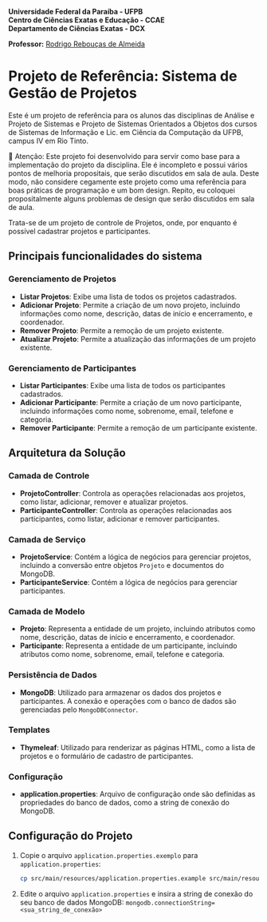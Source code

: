 **Universidade Federal da Paraíba - UFPB** \
**Centro de Ciências Exatas e Educação - CCAE** \
**Departamento de Ciências Exatas - DCX**

**Professor:** [Rodrigo Rebouças de Almeida](http://rodrigor.com)

# Projeto de Referência: Sistema de Gestão de Projetos

Este é um projeto de referência para os alunos das disciplinas de Análise e 
Projeto de Sistemas e Projeto de Sistemas Orientados a Objetos dos cursos de 
Sistemas de Informação e Lic. em Ciência da Computação da UFPB, campus IV em 
Rio Tinto.

🚨 Atenção: Este projeto foi desenvolvido para servir como base para a implementação do 
projeto da disciplina. Ele é incompleto e possui vários pontos de melhoria 
propositais, que serão discutidos em sala de aula. Deste modo, não considere 
cegamente este projeto como uma referência para boas práticas de programação 
e um bom design. Repito, eu coloquei propositalmente alguns problemas de 
design que serão discutidos em sala de aula.

Trata-se de um projeto de controle de Projetos, onde, por enquanto é 
possível cadastrar projetos e participantes.

## Principais funcionalidades do sistema

### Gerenciamento de Projetos
- **Listar Projetos**: Exibe uma lista de todos os projetos cadastrados.
- **Adicionar Projeto**: Permite a criação de um novo projeto, incluindo informações como nome, descrição, datas de início e encerramento, e coordenador.
- **Remover Projeto**: Permite a remoção de um projeto existente.
- **Atualizar Projeto**: Permite a atualização das informações de um projeto existente.

### Gerenciamento de Participantes
- **Listar Participantes**: Exibe uma lista de todos os participantes cadastrados.
- **Adicionar Participante**: Permite a criação de um novo participante, incluindo informações como nome, sobrenome, email, telefone e categoria.
- **Remover Participante**: Permite a remoção de um participante existente.

## Arquitetura da Solução

### Camada de Controle
- **ProjetoController**: Controla as operações relacionadas aos projetos, como listar, adicionar, remover e atualizar projetos.
- **ParticipanteController**: Controla as operações relacionadas aos participantes, como listar, adicionar e remover participantes.

### Camada de Serviço
- **ProjetoService**: Contém a lógica de negócios para gerenciar projetos, incluindo a conversão entre objetos `Projeto` e documentos do MongoDB.
- **ParticipanteService**: Contém a lógica de negócios para gerenciar participantes.

### Camada de Modelo
- **Projeto**: Representa a entidade de um projeto, incluindo atributos como nome, descrição, datas de início e encerramento, e coordenador.
- **Participante**: Representa a entidade de um participante, incluindo atributos como nome, sobrenome, email, telefone e categoria.

### Persistência de Dados
- **MongoDB**: Utilizado para armazenar os dados dos projetos e participantes. A conexão e operações com o banco de dados são gerenciadas pelo `MongoDBConnector`.

### Templates
- **Thymeleaf**: Utilizado para renderizar as páginas HTML, como a lista de projetos e o formulário de cadastro de participantes.

### Configuração
- **application.properties**: Arquivo de configuração onde são definidas as propriedades do banco de dados, como a string de conexão do MongoDB.

## Configuração do Projeto

1. Copie o arquivo `application.properties.exemplo` para `application.properties`:
   ```bash
   cp src/main/resources/application.properties.example src/main/resources/application.properties.example
    ```
2. Edite o arquivo `application.properties` e insira a string de conexão do 
   seu banco de dados MongoDB: `mongodb.connectionString=<sua_string_de_conexão>`
